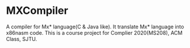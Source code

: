 # MXCompiler
A compiler for Mx* language(C & Java like). It translate Mx* language into x86nasm code. This is a course project for Complier 2020(MS208), ACM Class, SJTU.
